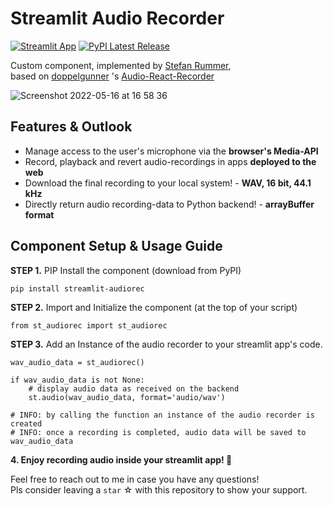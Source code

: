 # Streamlit Audio Recorder

[![Streamlit App](https://static.streamlit.io/badges/streamlit_badge_black_white.svg)](https://audiorecorder.streamlit.app/)
[![PyPI Latest Release](https://img.shields.io/pypi/v/streamlit-audiorec.svg)](https://pypi.org/project/streamlit-audiorec/) 

Custom component, implemented by [Stefan Rummer](https://www.linkedin.com/in/stefanrmmr/), <br/>
based on [doppelgunner](https://github.com/doppelgunner/audio-react-recorder/) 's [Audio-React-Recorder](https://www.npmjs.com/package/audio-react-recorder/) <br/>

![Screenshot 2022-05-16 at 16 58 36](https://user-images.githubusercontent.com/82606558/168626886-de128ffa-a3fe-422f-a748-395c29fa42f9.png) <br/>

## Features & Outlook
- Manage access to the user's microphone via the **browser's Media-API**
- Record, playback and revert audio-recordings in apps **deployed to the web**
- Download the final recording to your local system! - **WAV, 16 bit, 44.1 kHz**
- Directly return audio recording-data to Python backend! - **arrayBuffer format**<br>

## Component Setup & Usage Guide
**STEP 1.** PIP Install the component (download from PyPI)
```
pip install streamlit-audiorec
```
**STEP 2.** Import and Initialize the component (at the top of your script)
```
from st_audiorec import st_audiorec
```
**STEP 3.** Add an Instance of the audio recorder to your streamlit app's code.
```
wav_audio_data = st_audiorec()

if wav_audio_data is not None:
    # display audio data as received on the backend
    st.audio(wav_audio_data, format='audio/wav')
    
# INFO: by calling the function an instance of the audio recorder is created
# INFO: once a recording is completed, audio data will be saved to wav_audio_data
```
**4. Enjoy recording audio inside your streamlit app! 🎈**

Feel free to reach out to me in case you have any questions! <br>
Pls consider leaving a `star` ☆ with this repository to show your support.
